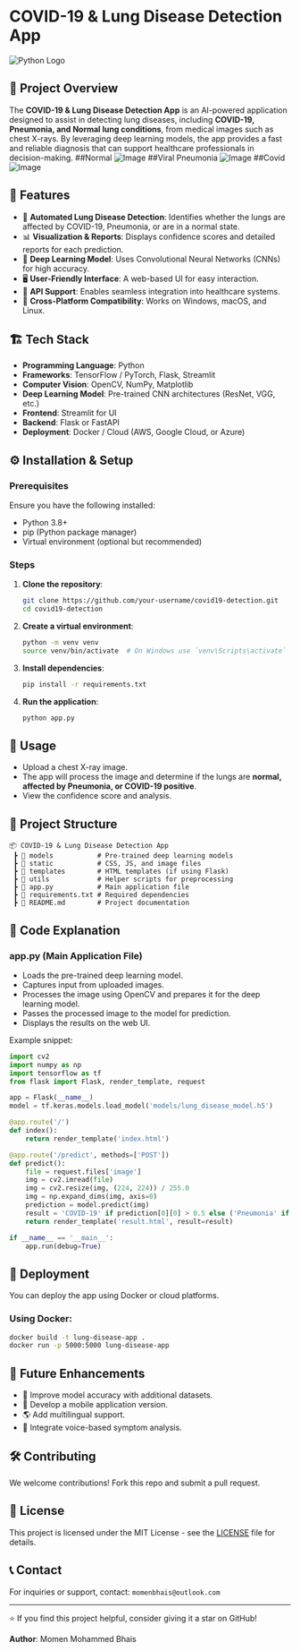 # COVID-19 & Lung Disease Detection App

![Python Logo](https://www.python.org/static/community_logos/python-logo.png)

## 📌 Project Overview
The **COVID-19 & Lung Disease Detection App** is an AI-powered application designed to assist in detecting lung diseases, including **COVID-19, Pneumonia, and Normal lung conditions**, from medical images such as chest X-rays. By leveraging deep learning models, the app provides a fast and reliable diagnosis that can support healthcare professionals in decision-making.
##Normal
![Image](https://github.com/user-attachments/assets/4104b8b1-4fd4-461f-b526-9004c458672e)
##Viral Pneumonia
![Image](https://github.com/user-attachments/assets/e4551010-f1ff-4af8-836d-2c9ed1b37273)
##Covid
![Image](https://github.com/user-attachments/assets/21cec8a1-342d-48f3-b06c-d5e9aeb7689a)
## 🚀 Features
- 🏥 **Automated Lung Disease Detection**: Identifies whether the lungs are affected by COVID-19, Pneumonia, or are in a normal state.
- 📊 **Visualization & Reports**: Displays confidence scores and detailed reports for each prediction.
- 🧠 **Deep Learning Model**: Uses Convolutional Neural Networks (CNNs) for high accuracy.
- 🖥️ **User-Friendly Interface**: A web-based UI for easy interaction.
- 📡 **API Support**: Enables seamless integration into healthcare systems.
- 🔄 **Cross-Platform Compatibility**: Works on Windows, macOS, and Linux.

## 🏗️ Tech Stack
- **Programming Language**: Python
- **Frameworks**: TensorFlow / PyTorch, Flask, Streamlit
- **Computer Vision**: OpenCV, NumPy, Matplotlib
- **Deep Learning Model**: Pre-trained CNN architectures (ResNet, VGG, etc.)
- **Frontend**: Streamlit for UI
- **Backend**: Flask or FastAPI
- **Deployment**: Docker / Cloud (AWS, Google Cloud, or Azure)

## ⚙️ Installation & Setup
### Prerequisites
Ensure you have the following installed:
- Python 3.8+
- pip (Python package manager)
- Virtual environment (optional but recommended)

### Steps
1. **Clone the repository**:
   ```bash
   git clone https://github.com/your-username/covid19-detection.git
   cd covid19-detection
   ```
2. **Create a virtual environment**:
   ```bash
   python -m venv venv
   source venv/bin/activate  # On Windows use `venv\Scripts\activate`
   ```
3. **Install dependencies**:
   ```bash
   pip install -r requirements.txt
   ```
4. **Run the application**:
   ```bash
   python app.py
   ```

## 🎯 Usage
- Upload a chest X-ray image.
- The app will process the image and determine if the lungs are **normal, affected by Pneumonia, or COVID-19 positive**.
- View the confidence score and analysis.

## 📂 Project Structure
```
📦 COVID-19 & Lung Disease Detection App
 ┣ 📂 models           # Pre-trained deep learning models
 ┣ 📂 static           # CSS, JS, and image files
 ┣ 📂 templates        # HTML templates (if using Flask)
 ┣ 📂 utils            # Helper scripts for preprocessing
 ┣ 📜 app.py           # Main application file
 ┣ 📜 requirements.txt # Required dependencies
 ┣ 📜 README.md        # Project documentation
```

## 🔬 Code Explanation
### app.py (Main Application File)
- Loads the pre-trained deep learning model.
- Captures input from uploaded images.
- Processes the image using OpenCV and prepares it for the deep learning model.
- Passes the processed image to the model for prediction.
- Displays the results on the web UI.

Example snippet:
```python
import cv2
import numpy as np
import tensorflow as tf
from flask import Flask, render_template, request

app = Flask(__name__)
model = tf.keras.models.load_model('models/lung_disease_model.h5')

@app.route('/')
def index():
    return render_template('index.html')

@app.route('/predict', methods=['POST'])
def predict():
    file = request.files['image']
    img = cv2.imread(file)
    img = cv2.resize(img, (224, 224)) / 255.0
    img = np.expand_dims(img, axis=0)
    prediction = model.predict(img)
    result = 'COVID-19' if prediction[0][0] > 0.5 else ('Pneumonia' if prediction[0][1] > 0.5 else 'Normal')
    return render_template('result.html', result=result)

if __name__ == '__main__':
    app.run(debug=True)
```

## 🚀 Deployment
You can deploy the app using Docker or cloud platforms.
### Using Docker:
```bash
docker build -t lung-disease-app .
docker run -p 5000:5000 lung-disease-app
```

## 📌 Future Enhancements
- 🔄 Improve model accuracy with additional datasets.
- 📱 Develop a mobile application version.
- 🌎 Add multilingual support.
- 🎤 Integrate voice-based symptom analysis.

## 🛠️ Contributing
We welcome contributions! Fork this repo and submit a pull request.

## 📜 License
This project is licensed under the MIT License - see the [LICENSE](LICENSE) file for details.

## 📞 Contact
For inquiries or support, contact: `momenbhais@outlook.com`

---
⭐ If you find this project helpful, consider giving it a star on GitHub!

**Author**: Momen Mohammed Bhais
